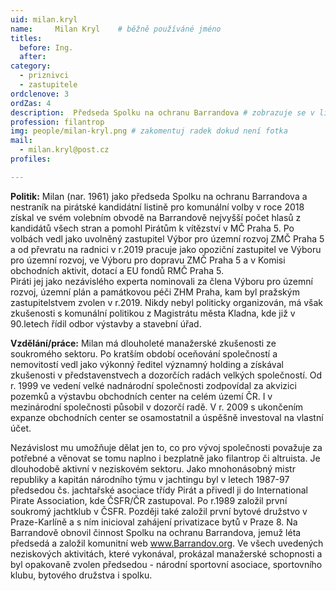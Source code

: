 ```yaml
---
uid: milan.kryl
name:     Milan Kryl  	# běžně používáné jméno
titles:
  before: Ing. 
  after:
category:
  - priznivci
  - zastupitele  
ordclenove: 3
ordZas: 4
description:  Předseda Spolku na ochranu Barrandova # zobrazuje se v lide
profession: filantrop
img: people/milan-kryl.png # zakomentuj radek dokud není fotka
mail:
  - milan.kryl@post.cz
profiles:

---
```


**Politik:** Milan (nar. 1961) jako předseda Spolku na ochranu Barrandova a nestraník na pirátské kandidátní listině pro komunální volby v roce 2018 získal ve svém volebním obvodě na Barrandově nejvyšší počet hlasů z kandidátů všech stran a pomohl Pirátům k vítězství v MČ Praha 5. Po volbách vedl jako uvolněný zastupitel Výbor pro územní rozvoj ZMČ Praha 5 a od převratu na radnici v r.2019 pracuje jako opoziční zastupitel ve Výboru pro územní rozvoj, ve Výboru pro dopravu ZMČ Praha 5 a v Komisi obchodních aktivit, dotací a EU fondů RMČ Praha 5.	 
Piráti jej jako nezávislého experta nominovali za člena Výboru pro územní rozvoj, územní plán a památkovou péči ZHM Praha, kam byl pražským zastupitelstvem zvolen v r.2019.
Nikdy nebyl politicky organizován, má však zkušenosti s komunální politikou z Magistrátu města Kladna, kde již v 90.letech řídil odbor výstavby a stavební úřad.

**Vzdělání/práce:** Milan má dlouholeté manažerské zkušenosti ze soukromého sektoru. Po kratším období oceňování společností a nemovitostí vedl jako výkonný ředitel významný holding a získával zkušenosti v představenstvech a dozorčích radách velkých společností. Od r. 1999 ve vedení velké nadnárodní společnosti zodpovídal za akvizici pozemků a výstavbu obchodních center na celém území ČR. I v mezinárodní společnosti působil v dozorčí radě. V r. 2009 s ukončením expanze obchodních center se osamostatnil a úspěšně investoval na vlastní účet.

Nezávislost mu umožňuje dělat jen to, co pro vývoj společnosti považuje za potřebné a věnovat se tomu naplno i bezplatně jako filantrop či altruista. Je dlouhodobě aktivní v neziskovém sektoru. Jako mnohonásobný mistr republiky a kapitán národního týmu v jachtingu byl v letech 1987-97 předsedou čs. jachtařské asociace třídy Pirát a přivedl ji do International Pirate Association, kde ČSFR/ČR zastupoval. Po r.1989 založil první soukromý jachtklub v ČSFR. Později také založil první bytové družstvo v Praze-Karlíně a s ním inicioval zahájení privatizace bytů v Praze 8. Na Barrandově obnovil činnost Spolku na ochranu Barrandova, jemuž léta předsedá a založil komunitní web www.Barrandov.org. Ve všech uvedených neziskových aktivitách, které vykonával, prokázal manažerské schopnosti a byl opakovaně zvolen předsedou - národní sportovní asociace, sportovního klubu, bytového družstva i spolku.
